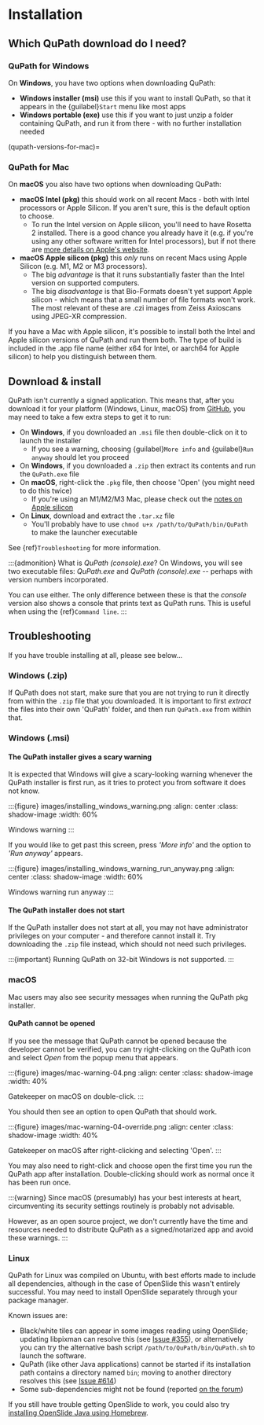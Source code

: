 # Installation

## Which QuPath download do I need?

### QuPath for Windows

On **Windows**, you have two options when downloading QuPath:

* **Windows installer (msi)** use this if you want to install QuPath, so that it appears in the {guilabel}`Start` menu like most apps
* **Windows portable (exe)** use this if you want to just unzip a folder containing QuPath, and run it from there - with no further installation needed

(qupath-versions-for-mac)=
### QuPath for Mac

On **macOS** you also have two options when downloading QuPath:

* **macOS Intel (pkg)** this should work on all recent Macs - both with Intel processors or Apple Silicon. If you aren't sure, this is the default option to choose.
  * To run the Intel version on Apple silicon, you'll need to have Rosetta 2 installed. There is a good chance you already have it (e.g. if you're using any other software written for Intel processors), but if not there are [more details on Apple's website](https://support.apple.com/en-gb/HT211861).
* **macOS Apple silicon (pkg)** this *only* runs on recent Macs using Apple Silicon (e.g. M1, M2 or M3 processors).
  * The big *advantage* is that it runs substantially faster than the Intel version on supported computers.
  * The big *disadvantage* is that Bio-Formats doesn't yet support Apple silicon - which means that a small number of file formats won't work. The most relevant of these are .czi images from Zeiss Axioscans using JPEG-XR compression.

If you have a Mac with Apple silicon, it's possible to install both the Intel and Apple silicon versions of QuPath and run them both.
The type of build is included in the .app file name (either x64 for Intel, or aarch64 for Apple silicon) to help you distinguish between them.


## Download & install

QuPath isn't currently a signed application.
This means that, after you download it for your platform (Windows, Linux, macOS) from [GitHub](https://github.com/qupath/qupath/releases/latest), you may need to take a few extra steps to get it to run:

- On **Windows**, if you downloaded an `.msi` file then double-click on it to launch the installer
  - If you see a warning, choosing {guilabel}`More info` and {guilabel}`Run anyway` should let you proceed
- On **Windows**, if you downloaded a `.zip` then extract its contents and run the `QuPath.exe` file
- On **macOS**, right-click the `.pkg` file, then choose 'Open' (you might need to do this twice)
  - If you're using an M1/M2/M3 Mac, please check out the [notes on Apple silicon](apple-silicon)
- On **Linux**, download and extract the `.tar.xz` file
  - You'll probably have to use `chmod u+x /path/to/QuPath/bin/QuPath` to make the launcher executable

See {ref}`Troubleshooting` for more information.

:::{admonition} What is *QuPath (console).exe*?
On Windows, you will see two executable files: *QuPath.exe* and *QuPath (console).exe* -- perhaps with version numbers incorporated.

You can use either.
The only difference between these is that the *console* version also shows a console that prints text as QuPath runs.
This is useful when using the {ref}`Command line`.
:::


## Troubleshooting

If you have trouble installing at all, please see below...

### Windows (.zip)

If QuPath does not start, make sure that you are not trying to run it directly from within the `.zip` file that you downloaded.
It is important to first *extract* the files into their own 'QuPath' folder, and then run `QuPath.exe` from within that.

### Windows (.msi)

#### The QuPath installer gives a scary warning

It is expected that Windows will give a scary-looking warning whenever the QuPath installer is first run, as it tries to protect you from software it does not know.

:::{figure} images/installing_windows_warning.png
:align: center
:class: shadow-image
:width: 60%

Windows warning
:::

If you would like to get past this screen, press *'More info'* and the option to *'Run anyway'* appears.

:::{figure} images/installing_windows_warning_run_anyway.png
:align: center
:class: shadow-image
:width: 60%

Windows warning run anyway
:::

#### The QuPath installer does not start

If the QuPath installer does not start at all, you may not have administrator privileges on your computer - and therefore cannot install it.  Try downloading the `.zip` file instead, which should not need such privileges.

:::{important}
Running QuPath on 32-bit Windows is not supported.
:::

### macOS

Mac users may also see security messages when running the QuPath pkg installer.

#### QuPath cannot be opened

If you see the message that QuPath cannot be opened because the developer cannot be verified, you can try right-clicking on the QuPath icon and select *Open* from the popup menu that appears.

:::{figure} images/mac-warning-04.png
:align: center
:class: shadow-image
:width: 40%

Gatekeeper on macOS on double-click.
:::

You should then see an option to open QuPath that should work.

:::{figure} images/mac-warning-04-override.png
:align: center
:class: shadow-image
:width: 40%

Gatekeeper on macOS after right-clicking and selecting 'Open'.
:::

You may also need to right-click and choose open the first time you run the QuPath app after installation.
Double-clicking should work as normal once it has been run once.

:::{warning}
Since macOS (presumably) has your best interests at heart, circumventing its security settings routinely is probably not advisable.

However, as an open source project, we don't currently have the time and resources needed to distribute QuPath as a signed/notarized app and avoid these warnings.
:::


### Linux

QuPath for Linux was compiled on Ubuntu, with best efforts made to include all dependencies, although in the case of OpenSlide this wasn't entirely successful.
You may need to install OpenSlide separately through your package manager.

Known issues are:

* Black/white tiles can appear in some images reading using OpenSlide; updating libpixman can resolve this (see [Issue #355](https://github.com/qupath/qupath/issues/355)), or alternatively you can try the alternative bash script `/path/to/QuPath/bin/QuPath.sh` to launch the software.
* QuPath (like other Java applications) cannot be started if its installation path contains a directory named `bin`; moving to another directory resolves this (see [Issue #614](https://github.com/qupath/qupath/issues/614))
* Some sub-dependencies might not be found (reported [on the forum](https://forum.image.sc/t/qupath-v0-4-0-now-available/74887/7))

If you still have trouble getting OpenSlide to work, you could also try [installing OpenSlide Java using Homebrew](https://github.com/petebankhead/homebrew-qupath).
